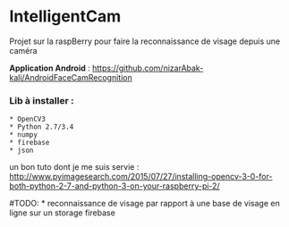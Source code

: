 # IntelligentCam

Projet sur la raspBerry pour faire la reconnaissance de visage depuis une caméra 

__Application Android__ : https://github.com/nizarAbak-kali/AndroidFaceCamRecognition


### Lib à installer :

	* OpenCV3
	* Python 2.7/3.4
	* numpy
	* firebase
	* json

un bon tuto dont je me suis servie : http://www.pyimagesearch.com/2015/07/27/installing-opencv-3-0-for-both-python-2-7-and-python-3-on-your-raspberry-pi-2/

#TODO:
    * reconnaissance de visage par rapport à une base de visage en ligne sur un storage firebase